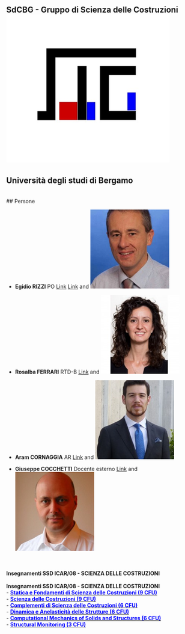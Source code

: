 ## SdCBG - Gruppo di Scienza delle Costruzioni ![Image](https://github.com/SdCBG/SdCBG.github.io/blob/main/Files/logoSdCbG.jpg)
## Università degli studi di Bergamo

<br>
## Persone

- **Egidio RIZZI**
PO
[Link](https://www.unibg.it/ugov/person/2966) [Link](https://SdCBG.github.io/erizzi.html) and ![Image](https://github.com/SdCBG/SdCBG.github.io/blob/main/Files/egidiorizzi3.jpg)

- **Rosalba FERRARI**
RTD-B
[Link](https://www.unibg.it/ugov/person/483) and ![Image](https://github.com/SdCBG/SdCBG.github.io/blob/main/Files/ferrarirosalba_sitounibg2_0.jpg)

- **Aram CORNAGGIA**
AR
[Link](https://www.unibg.it/ugov/person/84888) and ![Image](https://github.com/SdCBG/SdCBG.github.io/blob/main/Files/aramcornaggia.jpg)

- **Giuseppe COCCHETTI**
Docente esterno
[Link](https://www.unibg.it/ugov/person/2428) and ![Image](https://github.com/SdCBG/SdCBG.github.io/blob/main/Files/giuseppecocchetti.jpg)


<br>
<br>
<b>Insegnamenti SSD ICAR/08 - SCIENZA DELLE COSTRUZIONI</b>
<br><br>
<b>Insegnamenti SSD ICAR/08 - SCIENZA DELLE COSTRUZIONI</b>
<br>
- <b><a target="nuovo" href="https://SdCBG.github.io/SeFdSdC.html"><font color="blue">Statica e Fondamenti di Scienza delle Costruzioni (9 CFU)</font></a></b>
<br>
- <b><a target="nuovo" href="https://SdCBG.github.io/SdC.html"><font color="blue">Scienza delle Costruzioni (9 CFU)</font></a></b>
<br>
- <b><a target="nuovo" href="https://SdCBG.github.io/CdSdC.html"><font color="blue">Complementi di Scienza delle Costruzioni (6 CFU)</font></a></b>
<br>
- <b><a target="nuovo" href="https://SdCBG.github.io/DIAS.html"><font color="blue">Dinamica e Anelasticit&agrave; delle Strutture (6 CFU)</font></a></b>
<br>
- <b><a target="nuovo" href="https://SdCBG.github.io/CMSS.html"><font color="blue">Computational Mechanics of Solids and Structures (6 CFU)</font></a></b>
<br>
- <b><a target="nuovo" href="https://SdCBG.github.io/SM.html"><font color="blue">Structural Monitoring (3 CFU)</font></a></b>
